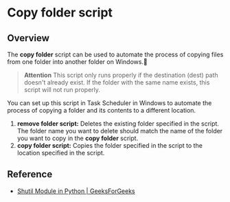 # Copy folder script

## Overview

The **copy folder** script can be used to automate the process of copying files from one folder into another folder on Windows.🤖

> **Attention**
> This script only runs properly if the destination (dest) path doesn't already exist. If the folder with the same name exists, this script will not run properly. 

You can set up this script in Task Scheduler in Windows to automate the process of copying a folder and its contents to a different location.

1. **remove folder script:** Deletes the existing folder specified in the script. The folder name you want to delete should match the name of the folder you want to copy in the **copy folder** script.
2. **copy folder script:** Copies the folder specified in the script to the location specified in the script.

## Reference

- [Shutil Module in Python | GeeksForGeeks](https://www.geeksforgeeks.org/shutil-module-in-python/)
